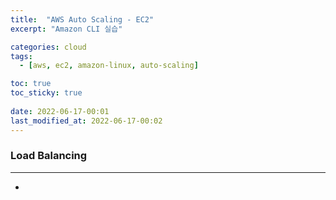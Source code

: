 ```yaml
---
title:  "AWS Auto Scaling - EC2"
excerpt: "Amazon CLI 실습"

categories: cloud
tags:
  - [aws, ec2, amazon-linux, auto-scaling]

toc: true
toc_sticky: true
 
date: 2022-06-17-00:01
last_modified_at: 2022-06-17-00:02
---
```

### Load Balancing
* * *
- 
